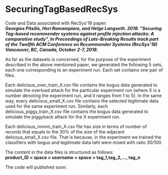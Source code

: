 # SecuringTagBasedRecSys
<p>
Code and Data associated with RecSys'18 paper:
<br>
<i>
<b>
Georgios Pitsilis, Heri Ramampiaro, and Helge Langseth. 2018. "Securing Tag-based recommender systems against profile injection attacks: A comparative study", In Proceedings of Late-Breaking Results track part of the Twelfth ACM Conference on Recommender Systems (RecSys’18) Vancouver, BC, Canada, October 2-7, 2018.
</b>
</i>
</p>

<p>
As far as the datasets is concerned, for the purpose of the experiment described in the above mentioned paper, we generated the following 5 sets, each one corresponding to an experiment run. Each set contains one pair of files.
</p>

Each delicious_over_train_X.csv file contains the bogus data generated to simulate the overload attack for the particular experiment run (where X is a number denoting the experiment run, and it ranges from 1 to 5). In the same way, every delicious_small_X.csv file contains the selected legitimate data used for the same experiment run.
Similarly, each delicious_piggy_train_X.csv file contains the bogus data generated to simulate the piggyback attack for the X experiment run.

Each delicious_nnnnn_train_X.csv file has size in terms of number of records that equals to the 30% of the size of the adjacent delicous_small_X.csv file. That is because, in the experiment we trained the classifiers with bogus and legitimate data taht were mixed with ratio 30/100.

<p>
The content in the data files is structured as follows:
<br>
<b>
product_ID &lt space &gt username &lt space &gt tag_1,tag_2,..., tag_n
</b>
</p>

The code will published soon.
